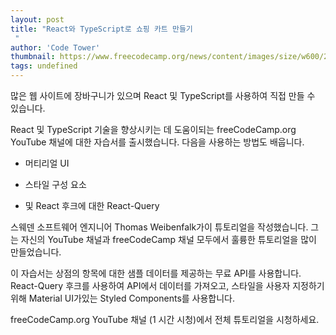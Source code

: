 ```yaml
---
layout: post
title: "React와 TypeScript로 쇼핑 카트 만들기
 "
author: 'Code Tower'
thumbnail: https://www.freecodecamp.org/news/content/images/size/w600/2021/01/reactts.png
tags: undefined
---
```



많은 웹 사이트에 장바구니가 있으며 React 및 TypeScript를 사용하여 직접 만들 수 있습니다.
 

React 및 TypeScript 기술을 향상시키는 데 도움이되는 freeCodeCamp.org YouTube 채널에 대한 자습서를 출시했습니다.
 다음을 사용하는 방법도 배웁니다.
 

- 머티리얼 UI
 
- 스타일 구성 요소
 
- 및 React 후크에 대한 React-Query
 

스웨덴 소프트웨어 엔지니어 Thomas Weibenfalk가이 튜토리얼을 작성했습니다.
 그는 자신의 YouTube 채널과 freeCodeCamp 채널 모두에서 훌륭한 튜토리얼을 많이 만들었습니다.
 

이 자습서는 상점의 항목에 대한 샘플 데이터를 제공하는 무료 API를 사용합니다.
 React-Query 후크를 사용하여 API에서 데이터를 가져오고, 스타일을 사용자 지정하기 위해 Material UI가있는 Styled Components를 사용합니다.
 

freeCodeCamp.org YouTube 채널 (1 시간 시청)에서 전체 튜토리얼을 시청하세요.
 
